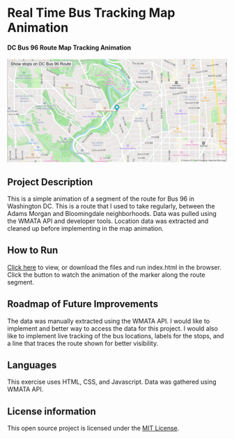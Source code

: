 # Real Time Bus Tracking Map Animation

#### DC Bus 96 Route Map Tracking Animation

![screenshot](/screenshot.png)

## Project Description

This is a simple animation of a segment of the route for Bus 96 in Washington DC. This is a route that I used to take regularly, between the Adams Morgan and Bloomingdale neighborhoods. Data was pulled using the WMATA API and developer tools. Location data was extracted and cleaned up before implementing in the map animation.

## How to Run

[Click here](https://zikman23.github.io/map-animation/) to view, or download the files and run index.html in the browser. Click the button to watch the animation of the marker along the route segment.

## Roadmap of Future Improvements

The data was manually extracted using the WMATA API. I would like to implement and better way to access the data for this project. I would also like to implement live tracking of the bus locations, labels for the stops, and a line that traces the route shown for better visibility.

## Languages

This exercise uses HTML, CSS, and Javascript. Data was gathered using WMATA API.

## License information

This open source project is licensed under the [MIT License](/LICENSE).
